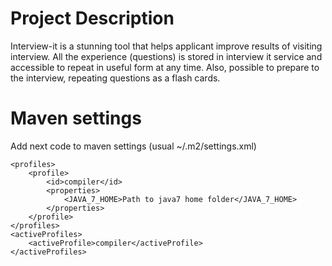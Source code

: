 Project Description
===================
Interview-it is a stunning tool that helps applicant improve results of visiting interview.
All the experience (questions) is stored in interview it service and accessible to repeat in useful form at any time.
Also, possible to prepare to the interview, repeating questions as a flash cards.

Maven settings
==============
Add next code to maven settings (usual ~/.m2/settings.xml)

    <profiles>
        <profile>
            <id>compiler</id>
            <properties>
                <JAVA_7_HOME>Path to java7 home folder</JAVA_7_HOME>
            </properties>
        </profile>
    </profiles>
    <activeProfiles>
        <activeProfile>compiler</activeProfile>
    </activeProfiles>
